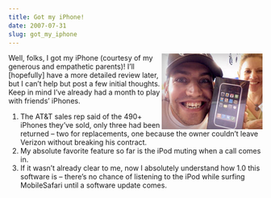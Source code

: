 ```yaml
---
title: Got my iPhone!
date: 2007-07-31
slug: got_my_iphone
---
```

<p><img src="/assets/img/new-iphone.jpg" border="0" height="150" width="200" alt="Me and my new iPhone (box)" align="right" />Well, folks, I got my iPhone (courtesy of my generous and empathetic parents)! I&#8217;ll [hopefully] have a more detailed review later, but I can&#8217;t help but post a few initial thoughts. Keep in mind I&#8217;ve already had a month to play with friends&#8217; iPhones.</p>

<ol>
<li>The AT&amp;T sales rep said of the 490+ iPhones they&#8217;ve sold, only three had been returned &#8211; two for replacements, one because the owner couldn&#8217;t leave Verizon without breaking his contract.</li>
<li>My absolute favorite feature so far is the iPod muting when a call comes in.</li>
<li>If it wasn&#8217;t already clear to me, now I absolutely understand how 1.0 this software is &#8211; there&#8217;s no chance of listening to the iPod while surfing MobileSafari until a software update comes. </li>
</ol>